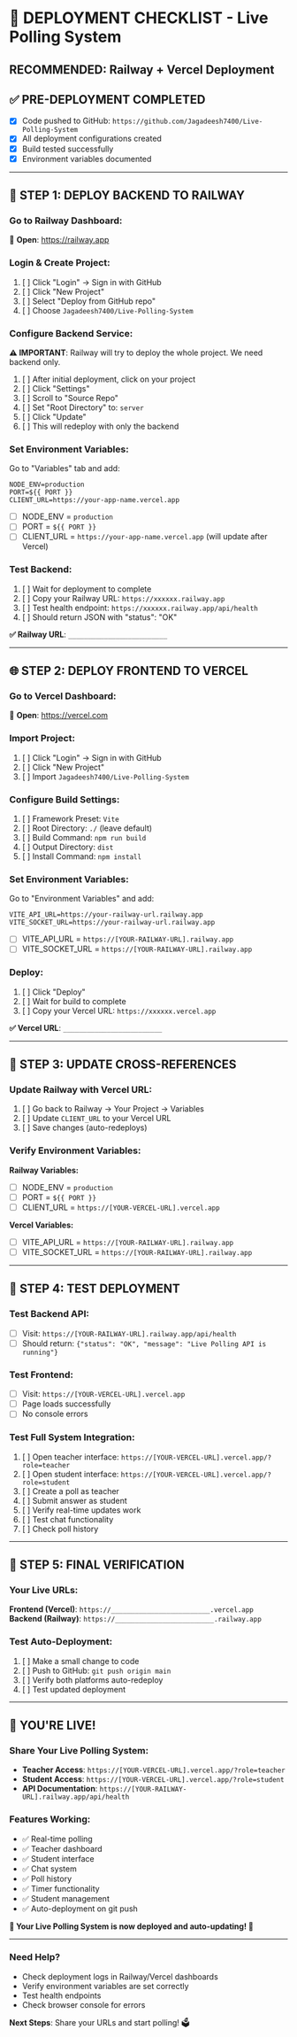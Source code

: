 # 🚀 DEPLOYMENT CHECKLIST - Live Polling System
## **RECOMMENDED: Railway + Vercel Deployment**

## ✅ PRE-DEPLOYMENT COMPLETED
- [x] Code pushed to GitHub: `https://github.com/Jagadeesh7400/Live-Polling-System`
- [x] All deployment configurations created
- [x] Build tested successfully
- [x] Environment variables documented

---

## 🚂 STEP 1: DEPLOY BACKEND TO RAILWAY

### Go to Railway Dashboard:
🔗 **Open**: https://railway.app

### Login & Create Project:
1. [ ] Click "Login" → Sign in with GitHub
2. [ ] Click "New Project"
3. [ ] Select "Deploy from GitHub repo"
4. [ ] Choose `Jagadeesh7400/Live-Polling-System`

### Configure Backend Service:
**⚠️ IMPORTANT**: Railway will try to deploy the whole project. We need backend only.
1. [ ] After initial deployment, click on your project
2. [ ] Click "Settings" 
3. [ ] Scroll to "Source Repo"
4. [ ] Set "Root Directory" to: `server`
5. [ ] Click "Update"
6. [ ] This will redeploy with only the backend

### Set Environment Variables:
Go to "Variables" tab and add:
```
NODE_ENV=production
PORT=${{ PORT }}
CLIENT_URL=https://your-app-name.vercel.app
```
- [ ] NODE_ENV = `production`
- [ ] PORT = `${{ PORT }}`
- [ ] CLIENT_URL = `https://your-app-name.vercel.app` (will update after Vercel)

### Test Backend:
1. [ ] Wait for deployment to complete
2. [ ] Copy your Railway URL: `https://xxxxxx.railway.app`
3. [ ] Test health endpoint: `https://xxxxxx.railway.app/api/health`
4. [ ] Should return JSON with "status": "OK"

**✅ Railway URL**: `_________________________`

---

## 🌐 STEP 2: DEPLOY FRONTEND TO VERCEL

### Go to Vercel Dashboard:
🔗 **Open**: https://vercel.com

### Import Project:
1. [ ] Click "Login" → Sign in with GitHub  
2. [ ] Click "New Project"
3. [ ] Import `Jagadeesh7400/Live-Polling-System`

### Configure Build Settings:
1. [ ] Framework Preset: `Vite`
2. [ ] Root Directory: `./` (leave default)
3. [ ] Build Command: `npm run build`
4. [ ] Output Directory: `dist`
5. [ ] Install Command: `npm install`

### Set Environment Variables:
Go to "Environment Variables" and add:
```
VITE_API_URL=https://your-railway-url.railway.app
VITE_SOCKET_URL=https://your-railway-url.railway.app
```
- [ ] VITE_API_URL = `https://[YOUR-RAILWAY-URL].railway.app`
- [ ] VITE_SOCKET_URL = `https://[YOUR-RAILWAY-URL].railway.app`

### Deploy:
1. [ ] Click "Deploy"
2. [ ] Wait for build to complete
3. [ ] Copy your Vercel URL: `https://xxxxxx.vercel.app`

**✅ Vercel URL**: `_________________________`

---

## 🔄 STEP 3: UPDATE CROSS-REFERENCES

### Update Railway with Vercel URL:
1. [ ] Go back to Railway → Your Project → Variables
2. [ ] Update `CLIENT_URL` to your Vercel URL
3. [ ] Save changes (auto-redeploys)

### Verify Environment Variables:
**Railway Variables:**
- [ ] NODE_ENV = `production`
- [ ] PORT = `${{ PORT }}`
- [ ] CLIENT_URL = `https://[YOUR-VERCEL-URL].vercel.app`

**Vercel Variables:**
- [ ] VITE_API_URL = `https://[YOUR-RAILWAY-URL].railway.app`
- [ ] VITE_SOCKET_URL = `https://[YOUR-RAILWAY-URL].railway.app`

---

## 🧪 STEP 4: TEST DEPLOYMENT

### Test Backend API:
- [ ] Visit: `https://[YOUR-RAILWAY-URL].railway.app/api/health`
- [ ] Should return: `{"status": "OK", "message": "Live Polling API is running"}`

### Test Frontend:
- [ ] Visit: `https://[YOUR-VERCEL-URL].vercel.app`
- [ ] Page loads successfully
- [ ] No console errors

### Test Full System Integration:
1. [ ] Open teacher interface: `https://[YOUR-VERCEL-URL].vercel.app/?role=teacher`
2. [ ] Open student interface: `https://[YOUR-VERCEL-URL].vercel.app/?role=student`
3. [ ] Create a poll as teacher
4. [ ] Submit answer as student  
5. [ ] Verify real-time updates work
6. [ ] Test chat functionality
7. [ ] Check poll history

---

## 🎉 STEP 5: FINAL VERIFICATION

### Your Live URLs:
**Frontend (Vercel)**: `https://_________________________.vercel.app`
**Backend (Railway)**: `https://_________________________.railway.app`

### Test Auto-Deployment:
1. [ ] Make a small change to code
2. [ ] Push to GitHub: `git push origin main`
3. [ ] Verify both platforms auto-redeploy
4. [ ] Test updated deployment

---

## 🎯 YOU'RE LIVE! 

### Share Your Live Polling System:
- **Teacher Access**: `https://[YOUR-VERCEL-URL].vercel.app/?role=teacher`
- **Student Access**: `https://[YOUR-VERCEL-URL].vercel.app/?role=student`
- **API Documentation**: `https://[YOUR-RAILWAY-URL].railway.app/api/health`

### Features Working:
- ✅ Real-time polling
- ✅ Teacher dashboard
- ✅ Student interface  
- ✅ Chat system
- ✅ Poll history
- ✅ Timer functionality
- ✅ Student management
- ✅ Auto-deployment on git push

**🎉 Your Live Polling System is now deployed and auto-updating! 🚀**

---

### Need Help?
- Check deployment logs in Railway/Vercel dashboards
- Verify environment variables are set correctly
- Test health endpoints
- Check browser console for errors

**Next Steps**: Share your URLs and start polling! 🗳️
